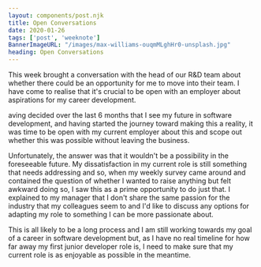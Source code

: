 ```yaml
---
layout: components/post.njk
title: Open Conversations
date: 2020-01-26
tags: ['post', 'weeknote']
BannerImageURL: "/images/max-williams-ouqmMLghHr0-unsplash.jpg"
heading: Open Conversations
---
```

<!-- Excerpt Start -->
This week brought a conversation with the head of our R&D team about whether there could be an opportunity for me to move into their team.<!-- Excerpt End -->  I have come to realise that it's crucial to be open with an employer about aspirations for my career development.  

aving decided over the last 6 months that I see my future in software development, and having started the journey toward making this a reality, it was time to be open with my current employer about this and scope out whether this was possible without leaving the business.

Unfortunately, the answer was that it wouldn't be a possibility in the foreseeable future.  My dissatisfaction in my current role is still something that needs addressing and so, when my weekly survey came around and contained the question of whether I wanted to raise anything but felt awkward doing so, I saw this as a prime opportunity to do just that.  I explained to my manager that I don't share the same passion for the industry that my colleagues seem to and I'd like to discuss any options for adapting my role to something I can be more passionate about.

This is all likely to be a long process and I am still working towards my goal of a career in software development but, as I have no real timeline for how far away my first junior developer role is, I need to make sure that my current role is as enjoyable as possible in the meantime.